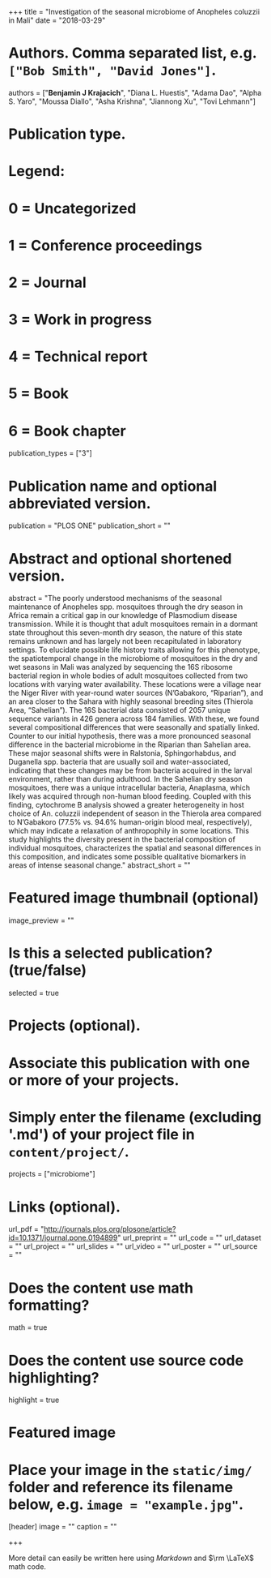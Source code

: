 +++
title = "Investigation of the seasonal microbiome of Anopheles coluzzii in Mali"
date = "2018-03-29"

# Authors. Comma separated list, e.g. `["Bob Smith", "David Jones"]`.
authors = ["**Benjamin J Krajacich**", "Diana L. Huestis", "Adama Dao", "Alpha S. Yaro", "Moussa Diallo", "Asha Krishna", "Jiannong Xu", "Tovi Lehmann"]

# Publication type.
# Legend:
# 0 = Uncategorized
# 1 = Conference proceedings
# 2 = Journal
# 3 = Work in progress
# 4 = Technical report
# 5 = Book
# 6 = Book chapter
publication_types = ["3"]

# Publication name and optional abbreviated version.
publication = "PLOS ONE"
publication_short = ""

# Abstract and optional shortened version.
abstract = "The poorly understood mechanisms of the seasonal maintenance of Anopheles spp. mosquitoes through the dry season in Africa remain a critical gap in our knowledge of Plasmodium disease transmission. While it is thought that adult mosquitoes remain in a dormant state throughout this seven-month dry season, the nature of this state remains unknown and has largely not been recapitulated in laboratory settings. To elucidate possible life history traits allowing for this phenotype, the spatiotemporal change in the microbiome of mosquitoes in the dry and wet seasons in Mali was analyzed by sequencing the 16S ribosome bacterial region in whole bodies of adult mosquitoes collected from two locations with varying water availability. These locations were a village near the Niger River with year-round water sources (N’Gabakoro, “Riparian”), and an area closer to the Sahara with highly seasonal breeding sites (Thierola Area, “Sahelian”). The 16S bacterial data consisted of 2057 unique sequence variants in 426 genera across 184 families. With these, we found several compositional differences that were seasonally and spatially linked. Counter to our initial hypothesis, there was a more pronounced seasonal difference in the bacterial microbiome in the Riparian than Sahelian area. These major seasonal shifts were in Ralstonia, Sphingorhabdus, and Duganella spp. bacteria that are usually soil and water-associated, indicating that these changes may be from bacteria acquired in the larval environment, rather than during adulthood. In the Sahelian dry season mosquitoes, there was a unique intracellular bacteria, Anaplasma, which likely was acquired through non-human blood feeding. Coupled with this finding, cytochrome B analysis showed a greater heterogeneity in host choice of An. coluzzii independent of season in the Thierola area compared to N’Gabakoro (77.5% vs. 94.6% human-origin blood meal, respectively), which may indicate a relaxation of anthropophily in some locations. This study highlights the diversity present in the bacterial composition of individual mosquitoes, characterizes the spatial and seasonal differences in this composition, and indicates some possible qualitative biomarkers in areas of intense seasonal change."
abstract_short = ""

# Featured image thumbnail (optional)
image_preview = ""

# Is this a selected publication? (true/false)
selected = true

# Projects (optional).
#   Associate this publication with one or more of your projects.
#   Simply enter the filename (excluding '.md') of your project file in `content/project/`.
projects = ["microbiome"]

# Links (optional).
url_pdf = "http://journals.plos.org/plosone/article?id=10.1371/journal.pone.0194899"
url_preprint = ""
url_code = ""
url_dataset = ""
url_project = ""
url_slides = ""
url_video = ""
url_poster = ""
url_source = ""

# Does the content use math formatting?
math = true

# Does the content use source code highlighting?
highlight = true

# Featured image
# Place your image in the `static/img/` folder and reference its filename below, e.g. `image = "example.jpg"`.
[header]
image = ""
caption = ""

+++

More detail can easily be written here using *Markdown* and $\rm \LaTeX$ math code.

